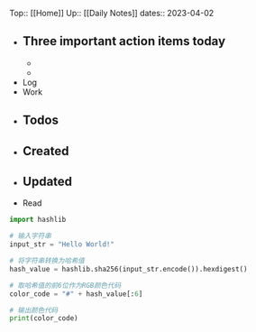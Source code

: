 Top:: [[Home]]
Up:: [[Daily Notes]]
dates:: 2023-04-02

- Three important action items today
	- 
	- 
	- 
- Log
- Work
- Todos
	- 
- Created
	- 
- Updated
	- 
- Read

```python
import hashlib

# 输入字符串
input_str = "Hello World!"

# 将字符串转换为哈希值
hash_value = hashlib.sha256(input_str.encode()).hexdigest()

# 取哈希值的前6位作为RGB颜色代码
color_code = "#" + hash_value[:6]

# 输出颜色代码
print(color_code)

```